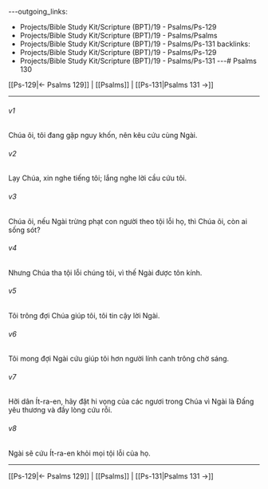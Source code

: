 ---outgoing_links:
  - Projects/Bible Study Kit/Scripture (BPT)/19 - Psalms/Ps-129
  - Projects/Bible Study Kit/Scripture (BPT)/19 - Psalms/Psalms
  - Projects/Bible Study Kit/Scripture (BPT)/19 - Psalms/Ps-131
backlinks:
  - Projects/Bible Study Kit/Scripture (BPT)/19 - Psalms/Ps-129
  - Projects/Bible Study Kit/Scripture (BPT)/19 - Psalms/Ps-131
---# Psalms 130

[[Ps-129|← Psalms 129]] | [[Psalms]] | [[Ps-131|Psalms 131 →]]
***



###### v1 
Chúa ôi, tôi đang gặp nguy khốn, nên kêu cứu cùng Ngài. 

###### v2 
Lạy Chúa, xin nghe tiếng tôi; lắng nghe lời cầu cứu tôi. 

###### v3 
Chúa ôi, nếu Ngài trừng phạt con người theo tội lỗi họ, thì Chúa ôi, còn ai sống sót? 

###### v4 
Nhưng Chúa tha tội lỗi chúng tôi, vì thế Ngài được tôn kính. 

###### v5 
Tôi trông đợi Chúa giúp tôi, tôi tin cậy lời Ngài. 

###### v6 
Tôi mong đợi Ngài cứu giúp tôi hơn người lính canh trông chờ sáng. 

###### v7 
Hỡi dân Ít-ra-en, hãy đặt hi vọng của các ngươi trong Chúa vì Ngài là Đấng yêu thương và đầy lòng cứu rỗi. 

###### v8 
Ngài sẽ cứu Ít-ra-en khỏi mọi tội lỗi của họ.

***
[[Ps-129|← Psalms 129]] | [[Psalms]] | [[Ps-131|Psalms 131 →]]
